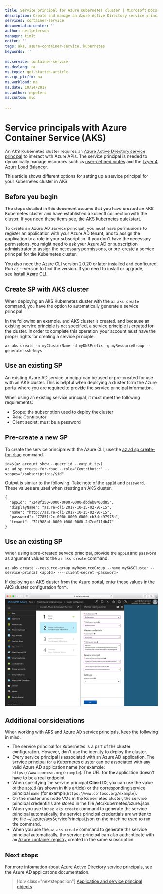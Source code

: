 ```yaml
---
title: Service principal for Azure Kubernetes cluster | Microsoft Docs
description: Create and manage an Azure Active Directory service principal for a Kubernetes cluster in AKS
services: container-service
documentationcenter: ''
author: neilpeterson
manager: timlt
editor: ''
tags: aks, azure-container-service, kubernetes
keywords: ''

ms.service: container-service
ms.devlang: na
ms.topic: get-started-article
ms.tgt_pltfrm: na
ms.workload: na
ms.date: 10/24/2017
ms.author: nepeters
ms.custom: mvc

---
```


# Service principals with Azure Container Service (AKS)

An AKS Kubernetes cluster requires an [Azure Active Directory service principal](../active-directory/develop/active-directory-application-objects.md) to interact with Azure APIs. The service principal is needed to dynamically manage resources such as [user-defined routes](../virtual-network/virtual-networks-udr-overview.md) and the [Layer 4 Azure Load Balancer](../load-balancer/load-balancer-overview.md).

This article shows different options for setting up a service principal for your Kubernetes cluster in AKS.

## Before you begin

The steps detailed in this document assume that you have created an AKS Kubernetes cluster and have established a kubectl connection with the cluster. If you need these items see, the [AKS Kubernetes quickstart](./kubernetes-walkthrough.md).

To create an Azure AD service principal, you must have permissions to register an application with your Azure AD tenant, and to assign the application to a role in your subscription. If you don't have the necessary permissions, you might need to ask your Azure AD or subscription administrator to assign the necessary permissions, or pre-create a service principal for the Kubernetes cluster.

You also need the Azure CLI version 2.0.20 or later installed and configured. Run az --version to find the version. If you need to install or upgrade, see [Install Azure CLI](/cli/azure/install-azure-cli).

## Create SP with AKS cluster

When deploying an AKS Kubernetes cluster with the `az aks create` command, you have the option to automatically generate a service principal.

In the following an example, and AKS cluster is created, and because an existing service principle is not specified, a service principle is created for the cluster. In order to complete this operation, your account must have the proper rights for creating a service principle. 

```azurecli
az aks create -n myClusterName -d myDNSPrefix -g myResourceGroup --generate-ssh-keys
```

## Use an existing SP

An existing Azure AD service principal can be used or pre-created for use with an AKS cluster. This is helpful when deploying a cluster form the Azure portal where you are required to provide the service principal information.

When using an existing service principal, it must meet the following requirements:

- Scope: the subscription used to deploy the cluster
- Role: Contributor
- Client secret: must be a password

## Pre-create a new SP

To create the service principal with the Azure CLI, use the [az ad sp create-for-rbac]() command.

```azurecli
id=$(az account show --query id --output tsv)
az ad sp create-for-rbac --role="Contributor" --scopes="/subscriptions/$id"
```

Output is similar to the following. Take note of the `appId` and `password`. These values are used when creating an AKS cluster.

```
{
  "appId": "7248f250-0000-0000-0000-dbdeb8400d85",
  "displayName": "azure-cli-2017-10-15-02-20-15",
  "name": "http://azure-cli-2017-10-15-02-20-15",
  "password": "77851d2c-0000-0000-0000-cb3ebc97975a",
  "tenant": "72f988bf-0000-0000-0000-2d7cd011db47"
}
```

## Use an existing SP

When using a pre-created service principal, provide the `appId` and `password` as argument values to the `az aks create` command.

```azurecli-interactive
az aks create --resource-group myResourceGroup --name myK8SCluster --service-princal <appId> ----client-secret <password>
```

If deploying an AKS cluster from the Azure portal, enter these values in the AKS cluster configuration form.

![Image of browsing to Azure Vote](media/container-service-kubernetes-service-principal/sp-portal.png)

## Additional considerations

When working with AKS and Azure AD service principals, keep the following in mind.

* The service principal for Kubernetes is a part of the cluster configuration. However, don't use the identity to deploy the cluster.
* Every service principal is associated with an Azure AD application. The service principal for a Kubernetes cluster can be associated with any valid Azure AD application name (for example: `https://www.contoso.org/example`). The URL for the application doesn't have to be a real endpoint.
* When specifying the service principal **Client ID**, you can use the value of the `appId` (as shown in this article) or the corresponding service principal `name` (for example,`https://www.contoso.org/example`).
* On the master and node VMs in the Kubernetes cluster, the service principal credentials are stored in the file /etc/kubernetes/azure.json.
* When you use the `az aks create` command to generate the service principal automatically, the service principal credentials are written to the file ~/.azure/acsServicePrincipal.json on the machine used to run the command.
* When you use the `az aks create` command to generate the service principal automatically, the service principal can also authenticate with an [Azure container registry](../container-registry/container-registry-intro.md) created in the same subscription.

## Next steps

For more information about Azure Active Directory service principals, see the Azure AD applications documentation.

> [!div class="nextstepaction"]
> [Application and service principal objects](../active-directory/develop/active-directory-application-objects.md)
